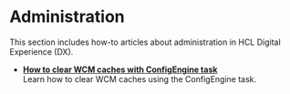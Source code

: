 # Administration

This section includes how-to articles about administration in HCL Digital Experience (DX).

- **[How to clear WCM caches with ConfigEngine task](./ClearWCMCaches.md)**  
Learn how to clear WCM caches using the ConfigEngine task.
